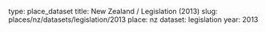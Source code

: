 type: place_dataset
title: New Zealand / Legislation (2013)
slug: places/nz/datasets/legislation/2013
place: nz
dataset: legislation
year: 2013
